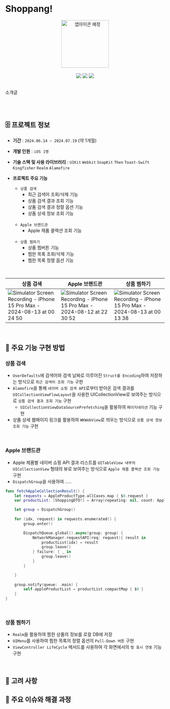 # Shoppang!
<div align = "center">
  <img width="150" alt="앱아이콘 예정" src="">
  <br>
  <br>
  <img src="https://img.shields.io/badge/Swift-v5.0-red?logo=swift"/>
  <img src="https://img.shields.io/badge/Xcode-v15.0-blue?logo=Xcode"/>
  <img src="https://img.shields.io/badge/iOS-15.0+-black?logo=apple"/>
</div>
<br>

소개글

<br>
<br>

## 🗄️ 프로젝트 정보
- **기간** : `2024.06.14 ~ 2024.07.19` (약 1개월)
- **개발 인원** : `iOS 1명`
- **기술 스택 및 사용 라이브러리** : `UIKit` `Webkit` `SnapKit` `Then` `Toast-Swift` `Kingfisher` `Realm` `Alamofire`
- **프로젝트 주요 기능**

  - `상품 검색`
    - 최근 검색어 조회/삭제 기능
    - 상품 검색 결과 조회 기능
    - 상품 검색 결과 정렬 옵션 기능
    - 상품 상세 정보 조회 기능
  
  <br>
  
  - `Apple 브랜드관`
    - Apple 제품 콜렉션 조회 기능
      
  <br>
  
  - `상품 찜하기`
    - 상품 찜버튼 기능
    - 찜한 목록 조회/삭제 기능
    - 찜한 목록 정렬 옵션 기능

<br>

| 상품 검색 | Apple 브랜드관 | 상품 찜하기 |
|--|--|--|
|![Simulator Screen Recording - iPhone 15 Pro Max - 2024-08-13 at 00 24 50](https://github.com/user-attachments/assets/f41bb49b-a348-467f-b93e-82cb0469b512)|![Simulator Screen Recording - iPhone 15 Pro Max - 2024-08-12 at 22 30 52](https://github.com/user-attachments/assets/8bca80dd-4552-46a9-ab6a-d41a3bbd6596)|![Simulator Screen Recording - iPhone 15 Pro Max - 2024-08-13 at 00 13 38](https://github.com/user-attachments/assets/a0c09f3c-c67b-4361-bd95-09e685844308)|


<br>

## 🧰 주요 기능 구현 방법

### 상품 검색

- `UserDefaults`에 검색어와 검색 날짜로 이루어진 `Struct를 Encoding`하여 저장하는 방식으로 `최근 검색어 조회 기능` 구현
- `Alamofire`을 통해 `네이버 쇼핑 검색 API`로부터 받아온 검색 결과를 `UICollectionViewFlowLayout`을 사용한 UICollectionView로 보여주는 방식으로 `상품 검색 결과 조회 기능` 구현
  - `UICollectionViewDataSourcePrefetching`을 활용하여 `페이지네이션` 기능 구현
- 상품 상세 웹페이지 링크를 활용하여 `WKWebView`로 띄우는 방식으로 `상품 상세 정보 조회 기능` 구현

<br>

### Apple 브랜드관

- Apple 제품별 네이버 쇼핑 API 결과 리스트를 `UITableView 내부의 UICollectionView` 형태의 뷰로 보여주는 방식으로 `Apple 제품 콜렉션 조회 기능` 구현
- `DispatchGroup`을 사용하여 .....
```swift
func fetchAppleCollectionResult() {
    let requests = AppleProductType.allCases.map { $0.request }
    var productList: [ShoppingDTO?] = Array(repeating: nil, count: AppleProductType.allCases.count)

    let group = DispatchGroup()
    
    for (idx, request) in requests.enumerated() {
        group.enter()

        DispatchQueue.global().async(group: group) {
            NetworkManager.requestAPI(req: request){ result in
                productList[idx] = result
                group.leave()
            } failure: { _ in
                group.leave()
            }
        }

    }
    
    group.notify(queue: .main) {
        self.appleProductList = productList.compactMap { $0 }
    }
}
```

<br>

### 상품 찜하기

- `Realm`을 활용하여 찜한 상품의 정보를 로컬 DB에 저장
- `UIMenu`를 사용하여 찜한 목록의 정렬 옵션의 `Pull-Down 버튼` 구현
- `ViewController LifeCycle` 메서드를 사용하여 각 화면에서의 `찜 표시 연동` 기능 구현

<br>

## 📌 고려 사항


## 🚨 주요 이슈와 해결 과정

